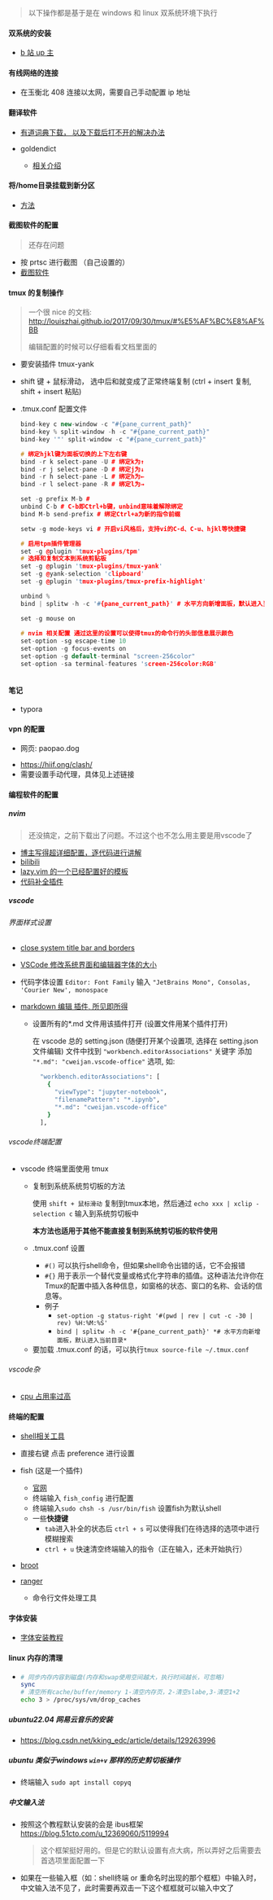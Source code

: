 > 以下操作都是基于是在 windows 和 linux 双系统环境下执行

#### 双系统的安装

- [b 站 up 主](https://www.bilibili.com/video/BV1554y1n7zv/?spm_id_from=333.337.search-card.all.click&vd_source=49d04672e5251660f83453ba848c5482)



#### 有线网络的连接

- 在玉衡北 408 连接以太网，需要自己手动配置 ip 地址



#### 翻译软件

+ [有道词典下载， 以及下载后打不开的解决办法](https://www.cnblogs.com/qumogu/p/17073324.html)

+ goldendict

  + [相关介绍](https://blog.csdn.net/weixin_45839124/article/details/106930275)

    



#### 将/home目录挂载到新分区

+ [方法](https://blog.csdn.net/to_free/article/details/121362166)



#### 截图软件的配置

> 还存在问题

- 按 prtsc 进行截图 （自己设置的）
- [截图软件](https://cn.linux-console.net/?p=12798#:~:text=%E4%BD%BF%E7%94%A8%20Flameshot%20CLI%20%E6%8D%95%E8%8E%B7%E5%B1%8F%E5%B9%95%E6%88%AA%E5%9B%BE%201%20flameshot%20gui%EF%BC%9A%20%E8%B0%83%E5%87%BAFlameshot,-c%3A%20%E5%B0%86%E6%8D%95%E8%8E%B7%E7%9A%84%E5%B1%8F%E5%B9%95%E6%88%AA%E5%9B%BE%E5%A4%8D%E5%88%B6%E5%88%B0%E5%89%AA%E8%B4%B4%E6%9D%BF%205%20flameshot%20full%20--upload%EF%BC%9A%20%E5%B0%86%E6%8D%95%E8%8E%B7%E7%9A%84%E5%B1%8F%E5%B9%95%E6%88%AA%E5%9B%BE%E4%B8%8A%E4%BC%A0%E5%88%B0%20Imgur)



#### tmux 的复制操作

> 一个很 nice 的文档: http://louiszhai.github.io/2017/09/30/tmux/#%E5%AF%BC%E8%AF%BB
>
> 编辑配置的时候可以仔细看看文档里面的

- 要安装插件 tmux-yank
- shift 键 + 鼠标滑动， 选中后和就变成了正常终端复制 (ctrl + insert 复制, shift + insert 粘贴)
- .tmux.conf 配置文件

  ```c++
  bind-key c new-window -c "#{pane_current_path}"
  bind-key % split-window -h -c "#{pane_current_path}"
  bind-key '"' split-window -c "#{pane_current_path}"
  
  # 绑定hjkl键为面板切换的上下左右键
  bind -r k select-pane -U # 绑定k为↑
  bind -r j select-pane -D # 绑定j为↓
  bind -r h select-pane -L # 绑定h为←
  bind -r l select-pane -R # 绑定l为→
  
  set -g prefix M-b #
  unbind C-b # C-b即Ctrl+b键，unbind意味着解除绑定
  bind M-b send-prefix # 绑定Ctrl+a为新的指令前缀
  
  setw -g mode-keys vi # 开启vi风格后，支持vi的C-d、C-u、hjkl等快捷键
  
  # 启用tpm插件管理器
  set -g @plugin 'tmux-plugins/tpm'
  # 选择和复制文本到系统剪贴板
  set -g @plugin 'tmux-plugins/tmux-yank'
  set -g @yank-selection 'clipboard'
  set -g @plugin 'tmux-plugins/tmux-prefix-highlight'
  
  unbind %
  bind | splitw -h -c '#{pane_current_path}' # 水平方向新增面板，默认进入当前目录
  
  set -g mouse on
      
  # nvim 相关配置 通过这里的设置可以使得tmux的命令行的头部信息展示颜色
  set-option -sg escape-time 10
  set-option -g focus-events on
  set-option -g default-terminal "screen-256color"
  set-option -sa terminal-features 'screen-256color:RGB'



#### 笔记

+ typora

  

#### vpn 的配置

+ 网页: paopao.dog

- https://hiif.ong/clash/
- 需要设置手动代理，具体见上述链接



#### 编程软件的配置

##### nvim

> 还没搞定，之前下载出了问题。不过这个也不怎么用主要是用vscode了

- [博主写得超详细配置，逐代码进行讲解](https://martinlwx.github.io/zh-cn/config-neovim-from-scratch/)
- [bilibili](https://www.bilibili.com/video/BV1Td4y1578E/?spm_id_from=333.337.search-card.all.click&vd_source=49d04672e5251660f83453ba848c5482)
- [lazy.vim 的一个已经配置好的模板](https://www.lazyvim.org/)
- [代码补全插件](https://github.com/hrsh7th/cmp-nvim-lsp)

##### vscode

###### 界面样式设置

- [close system title bar and borders](https://leimao.github.io/blog/VS-Code-Hide-Window-Title-Bar/)

- [VSCode 修改系统界面和编辑器字体的大小](https://juejin.cn/post/6898325424767762439)

- 代码字体设置 `Editor: Font Family` 输入 `"JetBrains Mono", Consolas, 'Courier New', monospace` 

- [markdown 编辑 插件, 所见即所得](https://marketplace.visualstudio.com/items?itemName=cweijan.vscode-office)

  - 设置所有的\*.md 文件用该插件打开 (设置文件用某个插件打开)

    在 vscode 总的 setting.json (随便打开某个设置项, 选择在 setting.json 文件编辑) 文件中找到 `"workbench.editorAssociations"` 关键字
    添加 `"*.md": "cweijan.vscode-office"` 选项, 如:

    ```bash
      "workbench.editorAssociations": [
        {
          "viewType": "jupyter-notebook",
          "filenamePattern": "*.ipynb",
          "*.md": "cweijan.vscode-office"
        }
      ],
    ```
    

###### vscode终端配置

- vscode 终端里面使用 tmux

  - 复制到系统系统剪切板的方法

    使用 `shift + 鼠标滑动` 复制到tmux本地，然后通过 `echo xxx | xclip -selection c` 输入到系统剪切板中

    **本方法也适用于其他不能直接复制到系统剪切板的软件使用**
    
  - .tmux.conf 设置

    - `#()` 可以执行shell命令，但如果shell命令出错的话，它不会报错
    - `#{}` 用于表示一个替代变量或格式化字符串的插值。这种语法允许你在Tmux的配置中插入各种信息，如窗格的状态、窗口的名称、会话的信息等。
    - 例子
      - `set-option -g status-right '#(pwd | rev | cut -c -30 | rev) %H:%M:%S'`
      - `bind | splitw -h -c '#{pane_current_path}' *# 水平方向新增面板，默认进入当前目录*`

  + 要加载 .tmux.conf 的话，可以执行`tmux source-file ~/.tmux.conf`

###### vscode杂

+ [cpu 占用率过高](https://cloud.tencent.com/developer/article/1151229?areaId=106001)



#### 终端的配置

+ [shell相关工具](https://missing-semester-cn.github.io/2020/shell-tools/)

- 直接右键 点击 preference 进行设置

- fish (这是一个插件)

  + [官网](https://fishshell.com/)

  - 终端输入 `fish_config` 进行配置
  - 终端输入`sudo chsh -s /usr/bin/fish` 设置fish为默认shell
  - 一些**快捷键**
    - `tab`进入补全的状态后 `ctrl + s` 可以使得我们在待选择的选项中进行模糊搜索
    - `ctrl + u` 快速清空终端输入的指令（正在输入，还未开始执行）

- [broot](https://github.com/Canop/broot)

- [ranger](https://www.52gvim.com/post/ranger-tool-usage)

  - 命令行文件处理工具




#### 字体安装

- [字体安装教程](https://cloud.tencent.com/developer/article/1940290)



#### linux 内存的清理

- ```bash
  # 同步内存内容到磁盘(内存和swap使用空间越大，执行时间越长，可忽略)
  sync
  # 清空所有cache/buffer/memory 1-清空内存页，2-清空slabe,3-清空1+2
  echo 3 > /proc/sys/vm/drop_caches
  ```



##### ubuntu22.04 网易云音乐的安装

+ https://blog.csdn.net/kking_edc/article/details/129263996



##### ubuntu 类似于windows `win+v` 那样的历史剪切板操作

+ 终端输入 `sudo apt install copyq`



##### 中文输入法

+ 按照这个教程默认安装的会是 ibus框架 https://blog.51cto.com/u_12369060/5119994

  > 这个框架挺好用的。但是它的默认设置有点大病，所以弄好之后需要去首选项里面配置一下
  
+ 如果在一些输入框（如：shell终端 or 重命名时出现的那个框框）中输入时，中文输入法不见了，此时需要再双击一下这个框框就可以输入中文了
